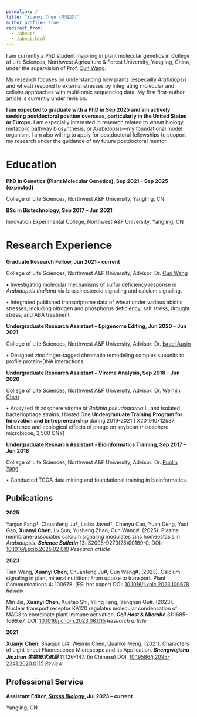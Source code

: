 ```yaml
---
permalink: /
title: "Xuanyi Chen (陈炫亦)"
author_profile: true
redirect_from: 
  - /about/
  - /about.html
---
```


I am currently a PhD student majoring in plant molecular genetics in College of Life Sciences, Northwest Agriculture & Forest University, Yangling, China, under the supervision of Prof. <a href="https://life.nwafu.edu.cn/szdw/js2/809883e95b9a42acab50c5e348281e96.htm">Cun Wang</a>. 

My research focuses on understanding how plants (especailly <i>Arabidopsis</i> and wheat) respond to external stresses by integrating molecular and cellular approaches with multi-omic sequencing data. My first first-author article is currently under revision. 

<b>I am expected to graduate with a PhD in Sep 2025 and am actively seeking postdoctoral position overseas, particularly in the United States or Europe.</b> I am especially interested in research related to wheat biology, metabolic pathway biosynthesis, or Arabidopsis—my foundational model organism. I am also willing to apply for postdoctoral fellowships to support my research under the guidance of my future postdoctoral mentor. 

Education
======
**PhD in Genetics (Plant Molecular Genetics), Sep 2021 – Sep 2025 (expected)**

College of Life Sciences, Northwest A&F University, Yangling, CN


**BSc in Biotechnology, Sep 2017 – Jun 2021**

Innovation Experimental College, Northwest A&F University, Yangling, CN

Research Experience
======
**Graduate Research Fellow, Jun 2021 – current**

College of Life Sciences, Northwest A&F University, Advisor: Dr. <a href="https://life.nwafu.edu.cn/szdw/js2/809883e95b9a42acab50c5e348281e96.htm">Cun Wang</a>

• Investigating molecular mechanisms of sulfur deficiency response in <i>Arabidopsis thaliana</i> via brassinosteroid signaling and calcium signaling.

• Integrated published transcriptome data of wheat under various abiotic stresses, including nitrogen and phosphorus deficiency, salt stress, drought stress, and ABA treatment.


**Undergraduate Research Assistant – Epigenome Editing, Jun 2020 – Jun 2021**

College of Life Sciences, Northwest A&F University, Advisor: Dr. <a href="https://life.nwafu.edu.cn/szdw/js2/aaab4cec07dd404d99f90a6429ef20c6.htm">Israel Ausin</a>

• Designed zinc finger-tagged chromatin remodeling complex subunits to profile protein-DNA interactions.


**Undergraduate Research Assistant – Virome Analysis, Sep 2018 – Jun 2020**

College of Life Sciences, Northwest A&F University, Advisor: Dr. <a href="https://life.nwafu.edu.cn/szdw/js2/de6b430e28de44928084be75a6bfc177.htm">Weimin Chen</a>

• Analyzed rhizosphere virome of <i>Robinia pseudoacacia</i> L. and isolated bacteriophage strains. Hosted One <b>Undergraduate Training Program for Innovation and Entrepreneurship</b> during 2019-2021 ( X201910712537: Influrence and ecological effects of phage on soybean rhizosphere microbiobe, 3,500 CNY)


**Undergraduate Research Assistant - Bioinformatics Training, Sep 2017 – Jun 2018**

College of Life Sciences, Northwest A&F University, Advisor: Dr. <a href="https://life.nwafu.edu.cn/szdw/js2/173930.htm">Ruolin Yang</a>

• Conducted TCGA data mining and foundational training in bioinformatics. 


Publications
------
**2025**

Yanjun Fang†, Chuanfeng Ju†, Laiba Javed†, Chenyu Cao, Yuan Deng, Yaqi Gao, <b>Xuanyi Chen</b>, Lv Sun, Yusheng Zhao, Cun Wang#. (2025). Plasma membrane-associated calcium signaling modulates zinc homeostasis in <i>Arabidopsis</i>. <b><i>Science Bulletin</i></b> 13: S2095-9273(25)00169-0. DOI: <a href="https://www.sciencedirect.com/science/article/pii/S2095927325001690">10.1016/j.scib.2025.02.010</a> <i>Research article</i> 


**2023**

Tian Wang, <b>Xuanyi Chen</b>, Chuanfeng Ju#, Cun Wang#. (2023). Calcium signaling in plant mineral nutrition: From uptake to transport. Plant Communications 4: 100678. (ESI hot paper) DOI: <a href="https://www.sciencedirect.com/science/article/pii/S2590346223002067">10.1016/j.xplc.2023.100678</a> <i>Review</i> 


Min Jia, <b>Xuanyi Chen</b>, Xuetao Shi, Yiling Fang, Yangnan Gu#. (2023). Nuclear transport receptor KA120 regulates molecular condensation of MAC3 to coordinate plant immune activation. <b><i>Cell Host & Microbe</i></b> 31:1685-1699.e7. DOI: <a href="https://www.sciencedirect.com/science/article/pii/S1931312823003402">10.1016/j.chom.2023.08.015</a> <i>Research article</i>


**2021**

<b>Xuanyi Chen</b>, Shaojun Li#, Weimin Chen, Quanke Meng. (2021). Characters of Light-sheet Fluorescence Microscope and its Application. <b><i>Shengwujishu Jinzhan 生物技术进展</i></b> 11:126-147. (in Chinese) DOI: <a href="https://www.swjsjz.cn/CN/10.19586/j.2095-2341.2020.0115">10.19586/j.2095-2341.2020.0115</a> <i>Review</i>


Professional Service
------
<b>Assistant Editor, <i><a href="https://www.springer.com/journal/44154">Stress Biology</a></i>, Jul 2023 – current</b>

Yangling, CN
